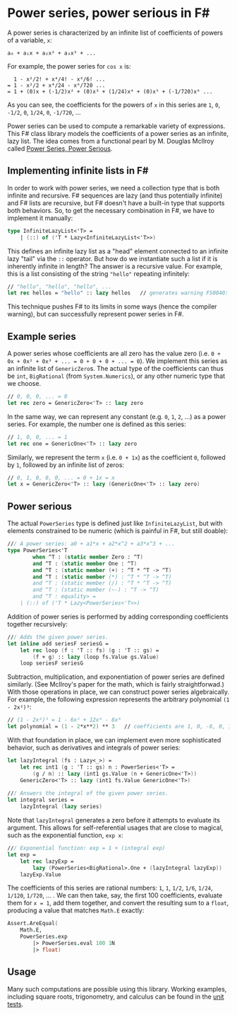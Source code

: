 # Power series, power serious in F#

A power series is characterized by an infinite list of coefficients of powers of a variable, `x`:

```
a₀ + a₁x + a₂x² + a₃x³ + ...
```

For example, the power series for `cos x` is:

```
  1 - x²/2! + x⁴/4! - x⁶/6! ...
= 1 - x²/2 + x⁴/24 - x⁶/720 ...
= 1 + (0)x + (-1/2)x² + (0)x³ + (1/24)x⁴ + (0)x⁵ + (-1/720)x⁶ ...
```

As you can see, the coefficients for the powers of `x` in this series are `1`, `0`, `-1/2`, `0`, `1/24`, `0`, `-1/720`, ...

Power series can be used to compute a remarkable variety of expressions. This F# class library models the coefficients of a power series as an infinite, lazy list. The idea comes from a functional pearl by M. Douglas McIlroy called [Power Series, Power Serious](http://citeseerx.ist.psu.edu/viewdoc/download?doi=10.1.1.333.3156&rep=rep1&type=pdf).

## Implementing infinite lists in F#

In order to work with power series, we need a collection type that is both infinite and recursive. F# sequences are lazy (and thus potentially infinite) and F# lists are recursive, but F# doesn't have a built-in type that supports both behaviors. So, to get the necessary combination in F#, we have to implement it manually:

```fsharp
type InfiniteLazyList<'T> =
    | (::) of ('T * Lazy<InfiniteLazyList<'T>>)
```

This defines an infinite lazy list as a "head" element connected to an infinite lazy "tail" via the `::` operator. But how do we instantiate such a list if it is inherently infinite in length? The answer is a recursive value. For example, this is a list consisting of the string `"hello"` repeating infinitely: 

```fsharp
// "hello", "hello", "hello", ...
let rec hellos = "hello" :: lazy hellos   // generates warning FS0040: "This and other recursive references to the object(s) being defined will be checked for initialization-soundness at runtime through the use of a delayed reference."
```

This technique pushes F# to its limits in some ways (hence the compiler warning), but can successfully represent power series in F#.

## Example series

A power series whose coefficients are all zero has the value zero (i.e. `0 + 0x + 0x² + 0x³ + ... = 0 + 0 + 0 + ... = 0`). We implement this series as an infinite list of `GenericZero`s. The actual type of the coefficients can thus be `int`, `BigRational` (from `System.Numerics`), or any other numeric type that we choose.

```fsharp
// 0, 0, 0, ... = 0
let rec zero = GenericZero<'T> :: lazy zero
```

In the same way, we can represent any constant (e.g. `0`, `1`, `2`, ...) as a power series. For example, the number one is defined as this series:

```fsharp
// 1, 0, 0, ... = 1
let rec one = GenericOne<'T> :: lazy zero
```

Similarly, we represent the term `x` (i.e. `0 + 1x`) as the coefficient `0`, followed by `1`, followed by an infinite list of zeros:

```fsharp
// 0, 1, 0, 0, 0, ... = 0 + 1x = x
let x = GenericZero<'T> :: lazy (GenericOne<'T> :: lazy zero)
```


## Power serious

The actual `PowerSeries` type is defined just like `InfiniteLazyList`, but with elements constrained to be numeric (which is painful in F#, but still doable):

```fsharp
/// A power series: a0 + a1*x + a2*x^2 + a3*x^3 + ...
type PowerSeries<'T
        when ^T : (static member Zero : ^T)
        and ^T : (static member One : ^T)
        and ^T : (static member (+) : ^T * ^T -> ^T)
        and ^T : (static member (*) : ^T * ^T -> ^T)
        and ^T : (static member (/) : ^T * ^T -> ^T)
        and ^T : (static member (~-) : ^T -> ^T)
        and ^T : equality> =
    | (::) of ('T * Lazy<PowerSeries<'T>>)
```

Addition of power series is performed by adding corresponding coefficients together recursively:

```fsharp
/// Adds the given power series.
let inline add seriesF seriesG =
    let rec loop (f : 'T :: fs) (g : 'T :: gs) =
        (f + g) :: lazy (loop fs.Value gs.Value)
    loop seriesF seriesG
```

Subtraction, multiplication, and exponentiation of power series are defined similarly. (See McIlroy's paper for the math, which is fairly straightforwad.) With those operations in place, we can construct power series algebraically. For example, the following expression represents the arbitrary polynomial `(1 - 2x²)³`:

```fsharp
// (1 - 2x²)³ = 1 - 6x² + 12x⁴ - 8x⁶
let polynomial = (1 - 2*x**2) ** 3   // coefficients are 1, 0, -6, 0, 12, 0, -8, 0, 0, 0, ...
```

With that foundation in place, we can implement even more sophisticated behavior, such as derivatives and integrals of power series:

```fsharp
let lazyIntegral (fs : Lazy<_>) =
    let rec int1 (g : 'T :: gs) n : PowerSeries<'T> =
        (g / n) :: lazy (int1 gs.Value (n + GenericOne<'T>))
    GenericZero<'T> :: lazy (int1 fs.Value GenericOne<'T>)
    
/// Answers the integral of the given power series.
let integral series =
    lazyIntegral (lazy series)
```

Note that `lazyIntegral` generates a zero before it attempts to evaluate its argument. This allows for self-referential usages that are close to magical, such as the exponential function, `exp x`:

```fsharp
/// Exponential function: exp = 1 + (integral exp)
let exp =
    let rec lazyExp =
        lazy (PowerSeries<BigRational>.One + (lazyIntegral lazyExp))
    lazyExp.Value
```

The coefficients of this series are rational numbers: `1`, `1`, `1/2`, `1/6`, `1/24`, `1/120`, `1/720`, ... . We can then take, say, the first 100 coefficients, evaluate them for `x = 1`, add them together, and convert the resulting sum to a `float`, producing a value that matches `Math.E` exactly:

```fsharp
Assert.AreEqual(
    Math.E,
    PowerSeries.exp
        |> PowerSeries.eval 100 1N
        |> float)
```

## Usage

Many such computations are possible using this library. Working examples, including square roots, trigonometry, and calculus can be found in the [unit tests](https://github.com/brianberns/Bernsrite.PowerSeries/blob/master/UnitTests/UnitTests.fs).
